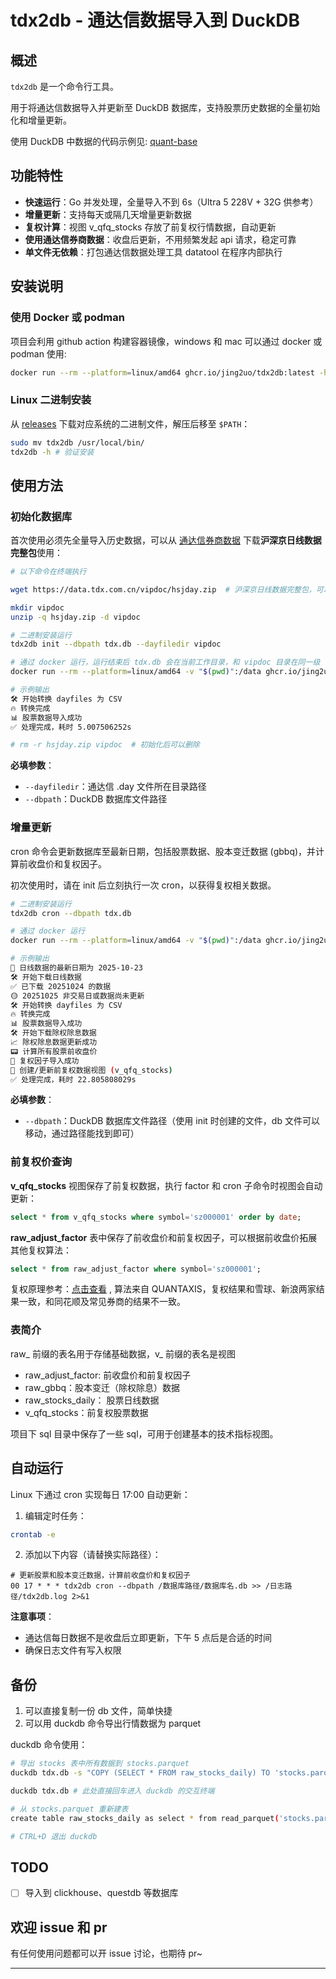 # tdx2db - 通达信数据导入到 DuckDB

## 概述

`tdx2db` 是一个命令行工具。

用于将通达信数据导入并更新至 DuckDB 数据库，支持股票历史数据的全量初始化和增量更新。

使用 DuckDB 中数据的代码示例见: [quant-base](https://github.com/jing2uo/quant-base)

## 功能特性

- **快速运行**：Go 并发处理，全量导入不到 6s（Ultra 5 228V + 32G 供参考）
- **增量更新**：支持每天或隔几天增量更新数据
- **复权计算**：视图 v_qfq_stocks 存放了前复权行情数据，自动更新
- **使用通达信券商数据**：收盘后更新，不用频繁发起 api 请求，稳定可靠
- **单文件无依赖**：打包通达信数据处理工具 datatool 在程序内部执行

## 安装说明

### 使用 Docker 或 podman

项目会利用 github action 构建容器镜像，windows 和 mac 可以通过 docker 或 podman 使用:

```bash
docker run --rm --platform=linux/amd64 ghcr.io/jing2uo/tdx2db:latest -h
```

### Linux 二进制安装

从 [releases](https://github.com/jing2uo/tdx2db/releases) 下载对应系统的二进制文件，解压后移至 `$PATH`：

```bash
sudo mv tdx2db /usr/local/bin/
tdx2db -h # 验证安装
```

## 使用方法

### 初始化数据库

首次使用必须先全量导入历史数据，可以从 [通达信券商数据](https://www.tdx.com.cn/article/vipdata.html) 下载**沪深京日线数据完整包**使用：

```bash
# 以下命令在终端执行

wget https://data.tdx.com.cn/vipdoc/hsjday.zip  # 沪深京日线数据完整包，可以使用浏览器下载

mkdir vipdoc
unzip -q hsjday.zip -d vipdoc

# 二进制安装运行
tdx2db init --dbpath tdx.db --dayfiledir vipdoc

# 通过 docker 运行，运行结束后 tdx.db 会在当前工作目录，和 vipdoc 目录在同一级
docker run --rm --platform=linux/amd64 -v "$(pwd)":/data ghcr.io/jing2uo/tdx2db:latest init --dayfiledir /data/vipdoc --dbpath /data/tdx.db

# 示例输出
🛠 开始转换 dayfiles 为 CSV
🔥 转换完成
📊 股票数据导入成功
✅ 处理完成，耗时 5.007506252s

# rm -r hsjday.zip vipdoc  # 初始化后可以删除
```

**必填参数**：

- `--dayfiledir`：通达信 .day 文件所在目录路径
- `--dbpath`：DuckDB 数据库文件路径

### 增量更新

cron 命令会更新数据库至最新日期，包括股票数据、股本变迁数据 (gbbq)，并计算前收盘价和复权因子。

初次使用时，请在 init 后立刻执行一次 cron，以获得复权相关数据。

```bash
# 二进制安装运行
tdx2db cron --dbpath tdx.db

# 通过 docker 运行
docker run --rm --platform=linux/amd64 -v "$(pwd)":/data ghcr.io/jing2uo/tdx2db:latest cron --dbpath /data/tdx.db

# 示例输出
📅 日线数据的最新日期为 2025-10-23
🛠 开始下载日线数据
✅ 已下载 20251024 的数据
🟡 20251025 非交易日或数据尚未更新
🛠 开始转换 dayfiles 为 CSV
🔥 转换完成
📊 股票数据导入成功
🛠 开始下载除权除息数据
📈 除权除息数据更新成功
📟 计算所有股票前收盘价
🔢 复权因子导入成功
🔄 创建/更新前复权数据视图 (v_qfq_stocks)
✅ 处理完成，耗时 22.805808029s
```

**必填参数**：

- `--dbpath`：DuckDB 数据库文件路径（使用 init 时创建的文件，db 文件可以移动，通过路径能找到即可）

### 前复权价查询

**v_qfq_stocks** 视图保存了前复权数据，执行 factor 和 cron 子命令时视图会自动更新：

```sql
select * from v_qfq_stocks where symbol='sz000001' order by date;
```

**raw_adjust_factor** 表中保存了前收盘价和前复权因子，可以根据前收盘价拓展其他复权算法：

```sql
select * from raw_adjust_factor where symbol='sz000001';
```

复权原理参考：[点击查看](https://www.yuque.com/zhoujiping/programming/eb17548458c94bc7c14310f5b38cf25c#djL6L) , 算法来自 QUANTAXIS，复权结果和雪球、新浪两家结果一致，和同花顺及常见券商的结果不一致。

### 表简介

raw\_ 前缀的表名用于存储基础数据，v\_ 前缀的表名是视图

- raw_adjust_factor: 前收盘价和前复权因子
- raw_gbbq：股本变迁（除权除息）数据
- raw_stocks_daily： 股票日线数据
- v_qfq_stocks：前复权股票数据

项目下 sql 目录中保存了一些 sql，可用于创建基本的技术指标视图。

## 自动运行

Linux 下通过 cron 实现每日 17:00 自动更新：

1. 编辑定时任务：

```bash
crontab -e
```

2. 添加以下内容（请替换实际路径）：

```shell
# 更新股票和股本变迁数据，计算前收盘价和复权因子
00 17 * * * tdx2db cron --dbpath /数据库路径/数据库名.db >> /日志路径/tdx2db.log 2>&1
```

**注意事项**：

- 通达信每日数据不是收盘后立即更新，下午 5 点后是合适的时间
- 确保日志文件有写入权限

## 备份

1. 可以直接复制一份 db 文件，简单快捷
2. 可以用 duckdb 命令导出行情数据为 parquet

duckdb 命令使用：

```bash
# 导出 stocks 表中所有数据到 stocks.parquet
duckdb tdx.db -s "COPY (SELECT * FROM raw_stocks_daily) TO 'stocks.parquet' (FORMAT PARQUET, COMPRESSION 'ZSTD')"

duckdb tdx.db # 此处直接回车进入 duckdb 的交互终端

# 从 stocks.parquet 重新建表
create table raw_stocks_daily as select * from read_parquet('stocks.parquet');

# CTRL+D 退出 duckdb
```

## TODO

- [ ] 导入到 clickhouse、questdb 等数据库

## 欢迎 issue 和 pr

有任何使用问题都可以开 issue 讨论，也期待 pr~

---
